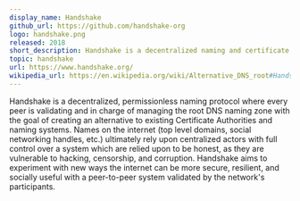 ```yaml
---
display_name: Handshake
github_url: https://github.com/handshake-org
logo: handshake.png
released: 2018
short_description: Handshake is a decentralized naming and certificate authority 
topic: handshake
url: https://www.handshake.org/
wikipedia_url: https://en.wikipedia.org/wiki/Alternative_DNS_root#Handshake
---
```


Handshake is a decentralized, permissionless naming protocol where every peer is validating and in charge of managing the root DNS naming zone with the goal of creating an alternative to existing Certificate Authorities and naming systems. Names on the internet (top level domains, social networking handles, etc.) ultimately rely upon centralized actors with full control over a system which are relied upon to be honest, as they are vulnerable to hacking, censorship, and corruption. Handshake aims to experiment with new ways the internet can be more secure, resilient, and socially useful with a peer-to-peer system validated by the network's participants.